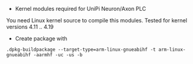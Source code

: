 * Kernel modules required for UniPi Neuron/Axon PLC

You need Linux kernel source to compile this modules.
Tested for kernel versions 4.11 .. 4.19

* Create package with

```
.dpkg-buildpackage --target-type=arm-linux-gnueabihf -t arm-linux-gnueabihf -aarmhf -uc -us -b
```

